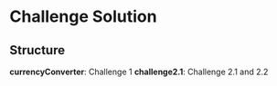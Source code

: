 # Challenge Solution 

## Structure
**currencyConverter**: Challenge 1
**challenge2.1**: Challenge 2.1 and 2.2